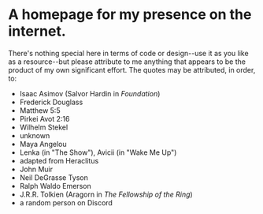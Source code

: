 # A homepage for my presence on the internet.
There's nothing special here in terms of code or design--use it as you like as a resource--but please attribute to me anything that appears to be the product of my own significant effort.
The quotes may be attributed, in order, to:
- Isaac Asimov (Salvor Hardin in *Foundation*)
- Frederick Douglass
- Matthew 5:5
- Pirkei Avot 2:16
- Wilhelm Stekel
- unknown
- Maya Angelou
- Lenka (in "The Show"), Avicii (in "Wake Me Up")
- adapted from Heraclitus
- John Muir
- Neil DeGrasse Tyson
- Ralph Waldo Emerson
- J.R.R. Tolkien (Aragorn in *The Fellowship of the Ring*)
- a random person on Discord
